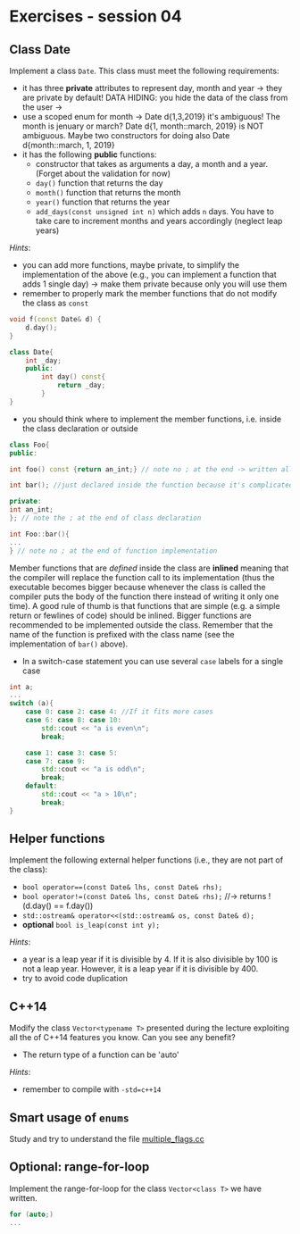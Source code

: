# Exercises - session 04

## Class Date
Implement a class `Date`. This class must meet the following requirements:
- it has three **private** attributes to represent day, month and year -> they are private by default! DATA HIDING: you hide the data of the class from the user -> 
- use a scoped enum for month -> Date d{1,3,2019} it's ambiguous! The month is jenuary or march? Date d{1, month::march, 2019} is NOT ambiguous. Maybe two constructors for doing also Date d{month::march, 1, 2019}
- it has the following **public** functions:
	- constructor that takes as arguments a day, a month and a year. (Forget about the validation for now)
	- `day()` function that returns the day
	- `month()` function that returns the month
	- `year()` function that returns the year
	- `add_days(const unsigned int n)` which adds `n` days. You have to take care to increment months and years accordingly (neglect leap years)

*Hints*:
- you can add more functions, maybe private, to simplify the implementation of the above (e.g., you can implement a function that adds 1 single day) -> make them private because only you will use them
- remember to properly mark the member functions that do not modify the class as `const`
```c++
void f(const Date& d) {
	d.day();
}

class Date{
	int _day;
	public:
		int day() const{
			return _day;
		}
}
```
- you should think where to implement the member functions, i.e. inside the class declaration or outside
```c++
class Foo{
public:

int foo() const {return an_int;} // note no ; at the end -> written all inside the class because it's simple

int bar(); //just declared inside the function because it's complicated

private:
int an_int;
}; // note the ; at the end of class declaration

int Foo::bar(){
...
} // note no ; at the end of function implementation

```

Member functions that are *defined* inside the class are **inlined**
meaning that the compiler will replace the function call to its implementation (thus the executable becomes bigger because whenever the class is called the compiler puts the body of the function there instead of writing it only one time). A good rule of thumb is that functions that are simple (e.g. a simple return or fewlines of code) should be inlined. Bigger functions are recommended to be implemented outside the class. Remember that the name of the function is prefixed with the class name (see the implementation of
`bar()` above).

- In a switch-case statement you can use several `case` labels for a single case
```c++
int a;
...
switch (a){
	case 0: case 2: case 4:	//If it fits more cases
	case 6: case 8: case 10:
		std::cout << "a is even\n";
		break;

	case 1: case 3: case 5:
	case 7: case 9:
		std::cout << "a is odd\n";
		break;
	default:
		std::cout << "a > 10\n";
		break;
}
```

## Helper functions
Implement the following external helper functions (i.e., they are not part of the class):
- `bool operator==(const Date& lhs, const Date& rhs);`
- `bool operator!=(const Date& lhs, const Date& rhs);`
	//-> returns !(d.day() == f.day())
- `std::ostream& operator<<(std::ostream& os, const Date& d);`
- **optional** `bool is_leap(const int y);`

*Hints*:
- a year is a leap year if it is divisible by 4. If it is also divisible by 100 is not a leap year. However, it is a leap year if it is divisible by 400.
- try to avoid code duplication




## C++14

Modify the class `Vector<typename T>` presented during the lecture exploiting all the of C++14 features you know. Can you see any benefit?

 - The return type of a function can be 'auto'

*Hints*:

- remember to compile with `-std=c++14`



## Smart usage of `enums`
Study and try to understand the file [multiple_flags.cc](./multiple_flags.cc)



## Optional: range-for-loop

Implement the range-for-loop for the class `Vector<class T>` we have written.
```c++
for (auto;)
...
